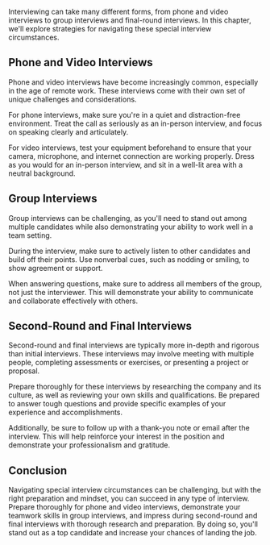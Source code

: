 
Interviewing can take many different forms, from phone and video interviews to group interviews and final-round interviews. In this chapter, we'll explore strategies for navigating these special interview circumstances.

Phone and Video Interviews
--------------------------

Phone and video interviews have become increasingly common, especially in the age of remote work. These interviews come with their own set of unique challenges and considerations.

For phone interviews, make sure you're in a quiet and distraction-free environment. Treat the call as seriously as an in-person interview, and focus on speaking clearly and articulately.

For video interviews, test your equipment beforehand to ensure that your camera, microphone, and internet connection are working properly. Dress as you would for an in-person interview, and sit in a well-lit area with a neutral background.

Group Interviews
----------------

Group interviews can be challenging, as you'll need to stand out among multiple candidates while also demonstrating your ability to work well in a team setting.

During the interview, make sure to actively listen to other candidates and build off their points. Use nonverbal cues, such as nodding or smiling, to show agreement or support.

When answering questions, make sure to address all members of the group, not just the interviewer. This will demonstrate your ability to communicate and collaborate effectively with others.

Second-Round and Final Interviews
---------------------------------

Second-round and final interviews are typically more in-depth and rigorous than initial interviews. These interviews may involve meeting with multiple people, completing assessments or exercises, or presenting a project or proposal.

Prepare thoroughly for these interviews by researching the company and its culture, as well as reviewing your own skills and qualifications. Be prepared to answer tough questions and provide specific examples of your experience and accomplishments.

Additionally, be sure to follow up with a thank-you note or email after the interview. This will help reinforce your interest in the position and demonstrate your professionalism and gratitude.

Conclusion
----------

Navigating special interview circumstances can be challenging, but with the right preparation and mindset, you can succeed in any type of interview. Prepare thoroughly for phone and video interviews, demonstrate your teamwork skills in group interviews, and impress during second-round and final interviews with thorough research and preparation. By doing so, you'll stand out as a top candidate and increase your chances of landing the job.
